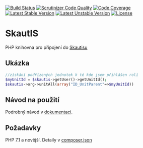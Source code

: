 [![Build Status](https://travis-ci.org/skaut/Skautis.svg?branch=2.x)](https://travis-ci.org/skaut/Skautis) [![Scrutinizer Code Quality](https://scrutinizer-ci.com/g/skaut/Skautis/badges/quality-score.png?b=2.x)](https://scrutinizer-ci.com/g/skaut/Skautis/?branch=2.x) [![Code Coverage](https://scrutinizer-ci.com/g/skaut/Skautis/badges/coverage.png?b=2.x)](https://scrutinizer-ci.com/g/skaut/Skautis/?branch=2.x)
[![Latest Stable Version](https://poser.pugx.org/skautis/skautis/v/stable.svg)](https://packagist.org/packages/skautis/skautis) [![Latest Unstable Version](https://poser.pugx.org/skautis/skautis/v/unstable.svg)](https://packagist.org/packages/skautis/skautis) [![License](https://poser.pugx.org/skautis/skautis/license.svg)](https://packagist.org/packages/skautis/skautis)

# SkautIS
PHP knihovna pro připojení do [Skautisu](https://is.skaut.cz/)

## Ukázka
```PHP
//získání podřízených jednotek k té kde jsem přihlášen rolí
$myUnitId = $skautis->getUser()->getUnitId();
$skautis->org->unitAll(array("ID_UnitParent"=>$myUnitId))
```

## Návod na použití
Podrobný návod v [dokumentaci](docs/README.md).

## Požadavky
PHP 7.1 a novější. Detaily v [composer.json](./composer.json)
